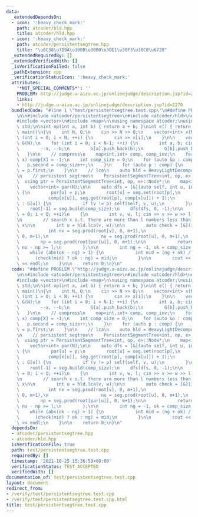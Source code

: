 ```yaml
---
data:
  _extendedDependsOn:
  - icon: ':heavy_check_mark:'
    path: atcoder/hld.hpp
    title: atcoder/hld.hpp
  - icon: ':heavy_check_mark:'
    path: atcoder/persistentsegtree.hpp
    title: "\u6C38\u7D9A\u30BB\u30B0\u30E1\u30F3\u30C8\u6728"
  _extendedRequiredBy: []
  _extendedVerifiedWith: []
  _isVerificationFailed: false
  _pathExtension: cpp
  _verificationStatusIcon: ':heavy_check_mark:'
  attributes:
    '*NOT_SPECIAL_COMMENTS*': ''
    PROBLEM: http://judge.u-aizu.ac.jp/onlinejudge/description.jsp?id=2270
    links:
    - http://judge.u-aizu.ac.jp/onlinejudge/description.jsp?id=2270
  bundledCode: "#line 1 \"test/persistentsegtree.test.cpp\"\n#define PROBLEM \"http://judge.u-aizu.ac.jp/onlinejudge/description.jsp?id=2270\"\
    \n\n#include <atcoder/persistentsegtree>\n#include <atcoder/hld>\n#include <iostream>\n\
    #include <vector>\n#include <map>\n\nusing namespace atcoder;\nusing namespace\
    \ std;\n\nint op(int a, int b) { return a + b; }\nint e() { return 0; }\n\nint\
    \ main()\n{\n    int N, Q;\n    cin >> N >> Q;\n    vector<int> x(N);\n    for\
    \ (int i = 0; i < N; ++i) {\n        cin >> x[i];\n    }\n\n    vector<vector<int>>\
    \ G(N);\n    for (int i = 0; i < N-1; ++i) {\n        int a, b; cin >> a >> b;\n\
    \        --a, --b;\n        G[a].push_back(b);\n        G[b].push_back(a);\n \
    \   }\n\n    // compress\n    map<int,int> comp, comp_inv;\n    for (auto X :\
    \ x) comp[X] = -1;\n    int comp_size = 0;\n    for (auto &p : comp) {\n     \
    \   p.second = comp_size++;\n    }\n    for (auto p : comp) {\n        comp_inv[p.second]\
    \ = p.first;\n    }\n\n    // lca\n    auto hld = HeavyLightDecomposition(G);\n\
    \n    // persistent segtree\n    PersistentSegmentTree<int, op, e> seg;\n\n  \
    \  using ptr = PersistentSegmentTree<int, op, e>::Node*;\n    map<int, ptr> root;\n\
    \    vector<int> par(N);\n\n    auto dfs = [&](auto self, int u, int p) -> void\
    \ {\n        par[u] = p;\n        root[u] = seg.set(root[p],\n               \
    \           comp[x[u]], seg.get(root[p], comp[x[u]]) + 1);\n        for (int v\
    \ : G[u]) {\n            if (v != p) self(self, v, u);\n        }\n    };\n\n\
    \    root[-1] = seg.build(comp_size);\n    dfs(dfs, 0, -1);\n\n    for (int i\
    \ = 0; i < Q; ++i)\n    {\n        int v, w, l; cin >> v >> w >> l; --v, --w;\n\
    \n        // search x s.t. there are more than l numbers less than or equal to\
    \ x\n\n        int u = hld.lca(v, w);\n\n        auto check = [&](int m) {\n \
    \           int nv = seg.prod(root[v], 0, m+1),\n                    nw = seg.prod(root[w],\
    \ 0, m+1),\n                    nu = seg.prod(root[u], 0, m+1),\n            \
    \        np = seg.prod(root[par[u]], 0, m+1);\n\n            return nv + nw -\
    \ nu - np >= l;\n        };\n\n        int ng = -1, ok = comp_size - 1;\n    \
    \    while (abs(ok - ng) > 1) {\n            int mid = (ng + ok) / 2;\n      \
    \      (check(mid) ? ok : ng) = mid;\n        }\n\n        cout << comp_inv[ok]\
    \ << endl;\n    }\n\n    return 0;\n}\n"
  code: "#define PROBLEM \"http://judge.u-aizu.ac.jp/onlinejudge/description.jsp?id=2270\"\
    \n\n#include <atcoder/persistentsegtree>\n#include <atcoder/hld>\n#include <iostream>\n\
    #include <vector>\n#include <map>\n\nusing namespace atcoder;\nusing namespace\
    \ std;\n\nint op(int a, int b) { return a + b; }\nint e() { return 0; }\n\nint\
    \ main()\n{\n    int N, Q;\n    cin >> N >> Q;\n    vector<int> x(N);\n    for\
    \ (int i = 0; i < N; ++i) {\n        cin >> x[i];\n    }\n\n    vector<vector<int>>\
    \ G(N);\n    for (int i = 0; i < N-1; ++i) {\n        int a, b; cin >> a >> b;\n\
    \        --a, --b;\n        G[a].push_back(b);\n        G[b].push_back(a);\n \
    \   }\n\n    // compress\n    map<int,int> comp, comp_inv;\n    for (auto X :\
    \ x) comp[X] = -1;\n    int comp_size = 0;\n    for (auto &p : comp) {\n     \
    \   p.second = comp_size++;\n    }\n    for (auto p : comp) {\n        comp_inv[p.second]\
    \ = p.first;\n    }\n\n    // lca\n    auto hld = HeavyLightDecomposition(G);\n\
    \n    // persistent segtree\n    PersistentSegmentTree<int, op, e> seg;\n\n  \
    \  using ptr = PersistentSegmentTree<int, op, e>::Node*;\n    map<int, ptr> root;\n\
    \    vector<int> par(N);\n\n    auto dfs = [&](auto self, int u, int p) -> void\
    \ {\n        par[u] = p;\n        root[u] = seg.set(root[p],\n               \
    \           comp[x[u]], seg.get(root[p], comp[x[u]]) + 1);\n        for (int v\
    \ : G[u]) {\n            if (v != p) self(self, v, u);\n        }\n    };\n\n\
    \    root[-1] = seg.build(comp_size);\n    dfs(dfs, 0, -1);\n\n    for (int i\
    \ = 0; i < Q; ++i)\n    {\n        int v, w, l; cin >> v >> w >> l; --v, --w;\n\
    \n        // search x s.t. there are more than l numbers less than or equal to\
    \ x\n\n        int u = hld.lca(v, w);\n\n        auto check = [&](int m) {\n \
    \           int nv = seg.prod(root[v], 0, m+1),\n                    nw = seg.prod(root[w],\
    \ 0, m+1),\n                    nu = seg.prod(root[u], 0, m+1),\n            \
    \        np = seg.prod(root[par[u]], 0, m+1);\n\n            return nv + nw -\
    \ nu - np >= l;\n        };\n\n        int ng = -1, ok = comp_size - 1;\n    \
    \    while (abs(ok - ng) > 1) {\n            int mid = (ng + ok) / 2;\n      \
    \      (check(mid) ? ok : ng) = mid;\n        }\n\n        cout << comp_inv[ok]\
    \ << endl;\n    }\n\n    return 0;\n}\n"
  dependsOn:
  - atcoder/persistentsegtree.hpp
  - atcoder/hld.hpp
  isVerificationFile: true
  path: test/persistentsegtree.test.cpp
  requiredBy: []
  timestamp: '2021-10-25 15:36:59+09:00'
  verificationStatus: TEST_ACCEPTED
  verifiedWith: []
documentation_of: test/persistentsegtree.test.cpp
layout: document
redirect_from:
- /verify/test/persistentsegtree.test.cpp
- /verify/test/persistentsegtree.test.cpp.html
title: test/persistentsegtree.test.cpp
---
```


